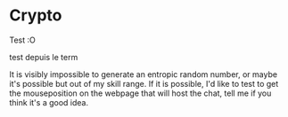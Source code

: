 # Crypto
Test :O

test depuis le term

It is visibly impossible to generate an entropic random number, or maybe it's possible but out of my skill range. If it is possible, I'd like to test to get the mouseposition on the webpage that will host the chat, tell me if you think it's a good idea.

